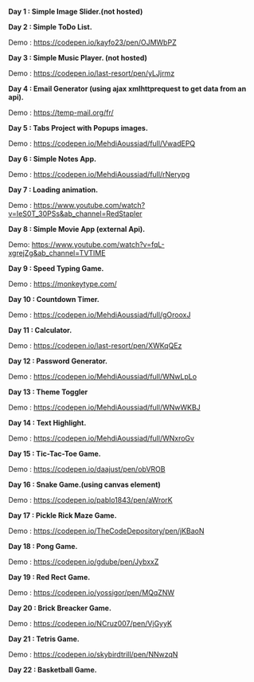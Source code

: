 **Day 1 : Simple Image Slider.(not hosted)**

**Day 2 : Simple ToDo List.**

Demo : https://codepen.io/kayfo23/pen/OJMWbPZ

**Day 3 : Simple Music Player. (not hosted)**

Demo : https://codepen.io/last-resort/pen/yLJjrmz

**Day 4 : Email Generator (using ajax xmlhttprequest to get data from an api).**

Demo : https://temp-mail.org/fr/

**Day 5 : Tabs Project with Popups images.**

Demo : https://codepen.io/MehdiAoussiad/full/VwadEPQ

**Day 6 : Simple Notes App.**

Demo : https://codepen.io/MehdiAoussiad/full/rNerypg

**Day 7 : Loading animation.**

Demo : https://www.youtube.com/watch?v=IeS0T_30PSs&ab_channel=RedStapler

**Day 8 : Simple Movie App (external Api).**

Demo: https://www.youtube.com/watch?v=fqL-xgrejZg&ab_channel=TVTIME

**Day 9 : Speed Typing Game.**

Demo : https://monkeytype.com/

**Day 10 : Countdown Timer.**

Demo : https://codepen.io/MehdiAoussiad/full/gOrooxJ

**Day 11 : Calculator.**

Demo : https://codepen.io/last-resort/pen/XWKqQEz

**Day 12 : Password Generator.**

Demo : https://codepen.io/MehdiAoussiad/full/WNwLpLo

**Day 13 : Theme Toggler**

Demo : https://codepen.io/MehdiAoussiad/full/WNwWKBJ

**Day 14 : Text Highlight.**

Demo : https://codepen.io/MehdiAoussiad/full/WNxroGv

**Day 15 : Tic-Tac-Toe Game.**

Demo : https://codepen.io/daajust/pen/obVROB

**Day 16 : Snake Game.(using canvas element)**

Demo : https://codepen.io/pablo1843/pen/aWrorK

**Day 17 : Pickle Rick Maze Game.**

Demo : https://codepen.io/TheCodeDepository/pen/jKBaoN

**Day 18 : Pong Game.**

Demo : https://codepen.io/gdube/pen/JybxxZ

**Day 19 : Red Rect Game.**

Demo : https://codepen.io/yossigor/pen/MQqZNW

**Day 20 : Brick Breacker Game.**

Demo : https://codepen.io/NCruz007/pen/VjGyyK

**Day 21 : Tetris Game.**

Demo : https://codepen.io/skybirdtrill/pen/NNwzqN

**Day 22 : Basketball Game.**